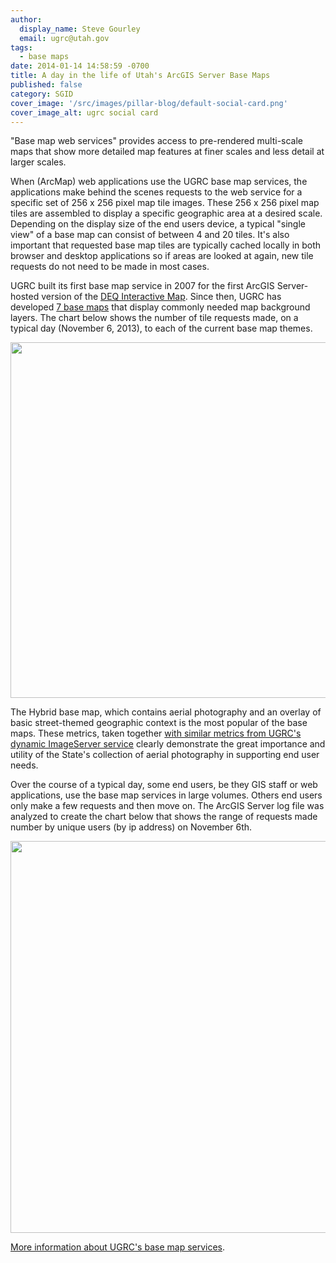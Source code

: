 ```yaml
---
author:
  display_name: Steve Gourley
  email: ugrc@utah.gov
tags:
  - base maps
date: 2014-01-14 14:58:59 -0700
title: A day in the life of Utah's ArcGIS Server Base Maps
published: false
category: SGID
cover_image: '/src/images/pillar-blog/default-social-card.png'
cover_image_alt: ugrc social card
---
```


<p>"Base map web services" provides access to pre-rendered multi-scale maps that show more detailed map features at finer scales and less detail at larger scales.</p>
<p>When (ArcMap) web applications use the UGRC base map services, the applications make behind the scenes requests to the web service for a specific set of 256 x 256 pixel map tile images. These 256 x 256 pixel map tiles are assembled to display a specific geographic area at a desired scale. Depending on the display size of the end users device, a typical "single view" of a base map can consist of between 4 and 20 tiles. It's also important that requested base map tiles are typically cached locally in both browser and desktop applications so if areas are looked at again, new tile requests do not need to be made in most cases. </p>
<p>UGRC built its first base map service in 2007 for the first ArcGIS Server-hosted version of the <a href="https://enviro.deq.utah.gov/">DEQ Interactive Map</a>. Since then, UGRC has developed <a href="/products/base-maps">7 base maps</a> that display commonly needed map background layers. The chart below shows the number of tile requests made, on a typical day (November 6, 2013), to each of the current base map themes.</p>
<p><a href="/images/404.png"><img src="/images/404.png" alt="" title="basemapmetrics20131106_bymap" width="600" height="569" class="aligncenter size-full wp-image-14348" /></a></p>
<p>The Hybrid base map, which contains aerial photography and an overlay of basic street-themed geographic context is the most popular of the base maps. These metrics, taken together <a href="/blog/2013-12-04-a-day-in-the-life-of-the-utah-sgid-imageserver">with similar metrics from UGRC's dynamic ImageServer service</a> clearly demonstrate the great importance and utility of the State's collection of aerial photography in supporting end user needs.</p>
<p>Over the course of a typical day, some end users, be they GIS staff or web applications, use the base map services in large volumes. Others end users only make a few requests and then move on. The ArcGIS Server log file was analyzed to create the chart below that shows the range of requests made number by unique users (by ip address) on November 6th. </p>
<p><a href="/images/404.png"><img src="/images/404.png" alt="" title="basemapmetrics20131106_peruser" width="600" height="627" class="aligncenter size-full wp-image-14349" /></a></p>
<p><a href="/products/base-maps">More information about UGRC's base map services</a>.</p>
